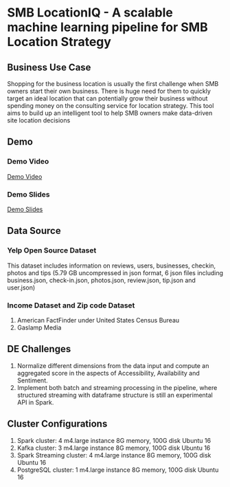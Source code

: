 # SMB LocationIQ - A scalable machine learning pipeline for SMB Location Strategy

## Business Use Case
Shopping for the business location is usually the first challenge when SMB owners start their own business. There is huge need for them to quickly target an ideal location that can potentially grow their business without spending money on the consulting service for location strategy. This tool aims to build up an intelligent tool to help SMB owners make data-driven site location decisions

## Demo
### Demo Video
[Demo Video](https://www.youtube.com/watch?v=9LDvZoIvAGE)
### Demo Slides
[Demo Slides](http://bit.ly/LocationIQ-slides)

## Data Source
### Yelp Open Source Dataset
This dataset includes information on reviews, users, businesses, checkin, photos and tips (5.79 GB uncompressed in json format, 6 json files including business.json, check-in.json, photos.json, review.json, tip.json and user.json)
### Income Dataset and Zip code Dataset 
1. American FactFinder under United States Census Bureau 
2. Gaslamp Media


## DE Challenges
1. Normalize different dimensions from the data input and compute an aggregated score in the aspects of Accessibility, Availability and Sentiment.
2. Implement both batch and streaming processing in the pipeline, where structured streaming with dataframe structure is still an experimental API in Spark.

## Cluster Configurations
1. Spark cluster: 4 m4.large instance 8G memory, 100G disk Ubuntu 16
2. Kafka cluster: 3 m4.large instance 8G memory, 100G disk Ubuntu 16
3. Spark Streaming cluster: 4 m4.large instance 8G memory, 100G disk Ubuntu 16
4. PostgreSQL cluster: 1 m4.large instance 8G memory, 100G disk Ubuntu 16

